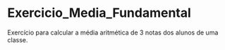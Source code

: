 # Exercicio_Media_Fundamental
Exercício para calcular a média aritmética de 3 notas dos alunos de uma classe.
